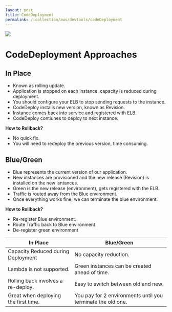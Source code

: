 ```yaml
---
layout: post
title: CodeDeployment
permalink: /:collection/aws/devtools/codeDeployment
---
```


![]({{site.cdn}}/aws/dev-theory/code-deploy-approaches.png)

# CodeDeployment Approaches
## In Place
- Known as rolling update.
- Application is stopped on each instance, capacity is reduced during deployment.
- You should configure your ELB to stop sending requests to the instance.
- CodeDeploy installs new version, known as Revision.
- Instance comes back into service and registered with ELB.
- CodeDeploy contiunes to deploy to next instance.

**How to Rollback?**
- No quick fix.
- You will need to redeploy the previous version, time consuming.

## Blue/Green
- Blue represents the current version of our application.
- New instances are provisioned and the new release (Revision) is installed on the new isntances.
- Green is the new release (environment), gets registered with the ELB.
- Traffic is routed away from the Blue environment.
- Once everything works fine, we can terminate the blue environment.

**How to Rollback?**
- Re-register Blue environment.
- Route Traffic back to Blue environment.
- De-register green environment

|In Place | Blue/Green |
|---|---|
|Capacity Reduced during Deployment|No capacity reduction.|
|Lambda is not supported.|Green instances can be created ahead of time.|
|Rolling back involves a re-deploy.|Easy to switch between old and new.|
|Great when deploying the first time.|You pay for 2 environments until you terminate the old one.|
